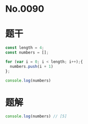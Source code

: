 # No.0090

# 题干

```js
const length = 4; 
const numbers = [];

for (var i = 0; i < length; i++);{ 
  numbers.push(i + 1)
};

console.log(numbers)
```

# 题解

```js
console.log(numbers) // [5]
```